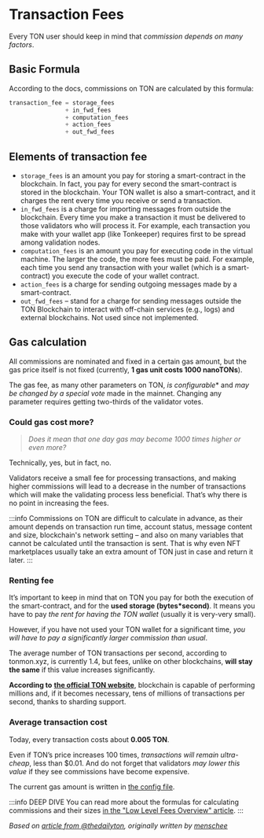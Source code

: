# Transaction Fees

Every TON user should keep in mind that _commission depends on many factors_.

## Basic Formula

According to the docs, commissions on TON are calculated by this formula:

```cpp
transaction_fee = storage_fees
                + in_fwd_fees
                + computation_fees
                + action_fees
                + out_fwd_fees
```

## Elements of transaction fee

* `storage_fees` is an amount you pay for storing a smart-contract in the blockchain. In fact, you pay for every second the smart-contract is stored in the blockchain. Your TON wallet is also a smart-contract, and it charges the rent every time you receive or send a transaction.
* `in_fwd_fees` is a charge for importing messages from outside the blockchain. Every time you make a transaction it must be delivered to those validators who will process it. For example, each transaction you make with your wallet app (like Tonkeeper) requires first to be spread among validation nodes.
* `computation_fees` is an amount you pay for executing code in the virtual machine. The larger the code, the more fees must be paid. For example, each time you send any transaction with your wallet (which is a smart-contract) you execute the code of your wallet contract.
* `action_fees` is a charge for sending outgoing messages made by a smart-contract.
* `out_fwd_fees` – stand for a charge for sending messages outside the TON Blockchain to interact with off-chain services (e.g., logs) and external blockchains. Not used since not implemented.

## Gas calculation

All commissions are nominated and fixed in a certain gas amount, but the gas price itself is not fixed (currently, **1 gas unit costs 1000 nanoTONs**).

The gas fee, as many other parameters on TON, _is configurable_* and _may be changed by a special vote_ made in the mainnet. Changing any parameter requires getting two-thirds of the validator votes.

### Could gas cost more?

> *Does it mean that one day gas may become 1000 times higher or even more?*


Technically, yes, but in fact, no.

Validators receive a small fee for processing transactions, and making higher commissions will lead to a decrease in the number of transactions which will make the validating process less beneficial. That’s why there is no point in increasing the fees.

:::info
Commissions on TON are difficult to calculate in advance, as their amount depends on transaction run time, account status, message content and size, blockchain's network setting – and also on many variables that cannot be calculated until the transaction is sent.  That is why even NFT marketplaces usually take an extra amount of TON just in case and return it later.
:::

### Renting fee

It’s important to keep in mind that on TON you pay for both the execution of the smart-contract, and for the **used storage (bytes*second)**. It means you have to pay _the rent for having the TON wallet_ (usually it is very-very small).

However, if you have not used your TON wallet for a significant time, _you will have to pay a significantly larger commission than usual_.

The average number of TON transactions per second, according to tonmon.xyz, is currently 1.4, but fees, unlike on other blockchains, **will stay the same** if this value increases significantly.

**According to** [**the official TON website**](http://ton.org/), blockchain is capable of performing millions and, if it becomes necessary, tens of millions of transactions per second, thanks to sharding support.

### Average transaction cost

Today, every transaction costs about **0.005 TON**.

Even if TON’s price increases 100 times, _transactions will remain ultra-cheap_, less than $0.01. And do not forget that validators _may lower this value_ if they see commissions have become expensive.

The current gas amount is written in [the config file](https://explorer.toncoin.org/config?workchain=-1&shard=8000000000000000&seqno=22185244&roothash=165D55B3CFFC4043BFC43F81C1A3F2C41B69B33D6615D46FBFD2036256756382&filehash=69C43394D872B02C334B75F59464B2848CD4E23031C03CA7F3B1F98E8A13EE05#configparam20).

:::info DEEP DIVE
You can read more about the formulas for calculating commissions and their sizes [in the "Low Level Fees Overview" article](/develop/howto/fees_low_level#fees-calculation-formulas).
:::

*Based on [article from @thedailyton](https://telegra.ph/Commissions-on-TON-07-22), originally written by [menschee](https://github.com/menschee)*